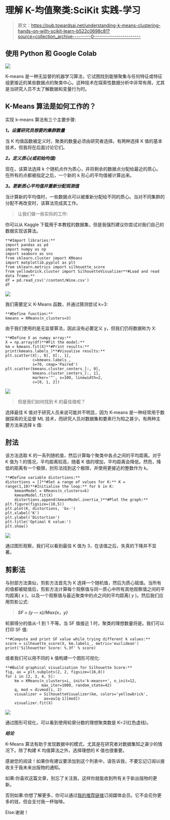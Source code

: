# 理解 K-均值聚类:SciKit 实践-学习

> 原文：<https://pub.towardsai.net/understanding-k-means-clustering-hands-on-with-scikit-learn-b522c0698c81?source=collection_archive---------0----------------------->

## 使用 Python 和 Google Colab

![](img/1035eec8b2847fd993b0b8024fc371cd.png)

K-means 是一种无监督的机器学习算法，它试图找到能够聚集与任何特征或特征组更接近的某些数据点的聚类中心。这种技术在探索性数据分析中非常有用，尤其是当研究人员不太了解数据和变量行为时。

## K-Means 算法是如何工作的？

实现 k-means 算法有三个主要步骤:

***1。设置研究员想要的集群数量***

当 K 均值函数被定义时，聚类的数量必须由研究者选择。有两种选择 K 值的基本技术，但我将在后面讨论它们。

***2。定义质心(或初始均值)***

现在，该算法选择 k 个随机点作为质心，并将剩余的数据点分配给最近的质心。在所有的点都被指定之后，一个新的 k 形心的平均值被计算出来。

***3。更新质心平均值并重新分配观测值***

当计算新的平均值时，一些数据点可以被重新分配给不同的质心。当对不同集群的分配不再改变时，该算法完成其工作。

> 让我们做一些实际的工作:

你可以从 Kaggle 下载用于本教程的数据集，但是我强烈建议你尝试对我们自己的数据实现该算法。

```
**#Import libraries:**
import pandas as pd
import numpy as np
import seaborn as sns
from sklearn.cluster import KMeans
import matplotlib.pyplot as plt
from sklearn.metrics import silhouette_score
from yellowbrick.cluster import SilhouetteVisualizer**#Load and read data frame:**
df = pd.read_csv('/content/Wine.csv')
df
```

![](img/116ee18470eb6b596c04ee41707220c5.png)

我们需要定义 K-Means 函数，并通过猜测尝试 k=3:

```
**#Define function:**
kmeans = KMeans(n_clusters=3)
```

由于我们使用的是无监督算法，因此没有必要定义 y，但我们仍将数据称为 X:

```
**#Define X as numpy array:**
X = np.array(df)**#Fit the model:**
km = kmeans.fit(X)**#Print results:**
print(kmeans.labels_)**#Visualise results:**
plt.scatter(X[:, 0], X[:, 1], 
            c=kmeans.labels_,      
            s=70, cmap='Paired')
plt.scatter(kmeans.cluster_centers_[:, 0],
            kmeans.cluster_centers_[:, 1],
            marker='^', s=100, linewidth=2, 
            c=[0, 1, 2])
```

![](img/4a16d7a8fd0bfa0eb536682e1c2adef8.png)

> 但是我们如何找到 K 的最佳值呢？

选择最佳 K 值对于研究人员来说可能并不明显，因为 K-means 是一种经常用于数据探索的无监督 ML 技术，而研究人员对数据集和要素行为知之甚少。有两种主要方法来选择 k 值:

## **肘法**

该方法选取 K 的一系列随机值，然后计算每个聚类中各点之间的平均距离。对于 K 值为 1 的情况，平均距离较高，随着 K 值的增加，平均距离会降低。然而，降低的距离有一个极限，肘形法找到这个极限，并使用更接近的整数作为 k。

```
**#Define variable distortions:**
distortions = []**#Set a range of values for K:** K = range(1,10)**#Initialise the loop:** for k in K:
    kmeanModel = KMeans(n_clusters=k)
    kmeanModel.fit(X)
    distortions.append(kmeanModel.inertia_)**#Plot the graph:**
plt.figure(figsize=(10,5))
plt.plot(K, distortions, 'bx-')
plt.xlabel('K')
plt.ylabel('Distortion')
plt.title('Optimal K value:')
plt.show()
```

![](img/8251ecd3c63336bb03826abea000e910.png)

通过图形观察，我们可以看到最佳 K 值为 3，在该值之后，失真的下降并不显著。

## **剪影法**

与肘部方法类似，剪影方法首先为 K 选择一个随机值，然后为质心赋值。当所有的值都被赋值后，剪影方法计算每个观察值与同一质心中所有其他观察值之间的平均距离( *x* )，以及一个观察值与最近聚类中的点之间的平均距离( *y* )。然后我们应用剪影公式:

> ***SF = (y — x)/Max(x，y)***

轮廓得分的值从-1 到 1 不等。当 SF 值接近 1 时，聚类的理想数量将是。我们可以打印 SF 值:

```
**#Compute and print SF value while trying different k values:**
score = silhouette_score(X, km.labels_, metric='euclidean')
print('Silhouetter Score: %.3f' % score)
```

或者我们可以用不同的 k 值构建一个图形可视化:

```
**#Build graphical visualisation for Silhouette Score:**
fig, ax = plt.subplots(2, 2, figsize=(16,8))
for i in [2, 3, 4, 5]:
    km = KMeans(n_clusters=i, init='k-means++', n_init=12, 
                max_iter=1000, random_state=42)
    q, mod = divmod(i, 2)
    visualizer = SilhouetteVisualizer(km, colors='yellowbrick', 
                 ax=ax[q-1][mod])
    visualizer.fit(X)
```

![](img/7b0db0ec8fa9ad3c4e2c687ffbe98b36.png)

通过图形可视化，可以看到使用轮廓分数的理想聚类数是 K=2(红色虚线)。

***结论***

K-Means 算法有助于发现数据中的模式，尤其是在研究者对数据集知之甚少的情况下。除了构建 K 均值算法之外，选择理想的 K 值也很重要。

感谢您的阅读！如果你有建议要添加到这个列表中，请告诉我，不要忘记订阅以接收关于我未来出版物的通知。

如果:你喜欢这篇文章，别忘了关注我，这样你就能收到所有关于新出版物的更新。

否则如果:你想了解更多，你可以通过[我的推荐链接](https://cdanielaam.medium.com/membership)订阅媒体会员。它不会花你更多的钱，但会支付我一杯咖啡。

Else:谢谢！